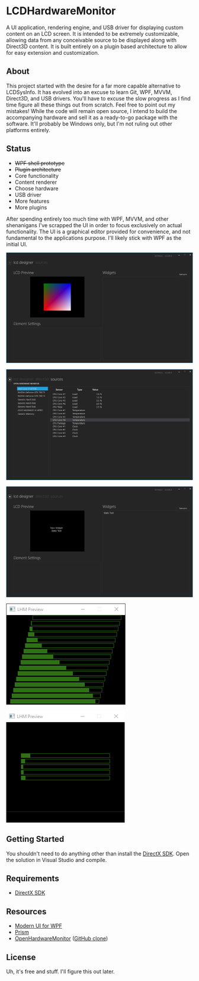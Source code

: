 # LCDHardwareMonitor
A UI application, rendering engine, and USB driver for displaying custom content on an LCD screen. It is intended to be extremely customizable, allowing data from any conceivable source to be displayed along with Direct3D content. It is built entirely on a plugin based architecture to allow for easy extension and customization.

## About
This project started with the desire for a far more capable alternative to LCDSysInfo. It has evolved into an excuse to learn Git, WPF, MVVM, Direct3D, and USB drivers. You'll have to excuse the slow progress as I find time figure all these things out from scratch. Feel free to point out my mistakes! While the code will remain open source, I intend to build the accompanying hardware and sell it as a ready-to-go package with the software. It'll probably be Windows only, but I'm not ruling out other platforms entirely.

## Status
* ~~WPF shell prototype~~
* ~~Plugin architecture~~
* Core functionality
* Content renderer
* Choose hardware
* USB driver
* More features
* More plugins

After spending entirely too much time with WPF, MVVM, and other shenanigans I've scrapped the UI in order to focus exclusively on actual functionality. The UI is a graphical editor provided for convenience, and not fundamental to the applications purpose. I'll likely stick with WPF as the initial UI.

![Renderer Preview](res/LCD%20Hardware%20Monitor%2006%20-%20Renderer%20In%20WPF.png)

![Source Layout](res/LCD%20Hardware%20Monitor%2001%20-%20Source%20Layout.png)

![Designer Layout](res/LCD%20Hardware%20Monitor%2000%20-%20Designer%20Layout.png)

![Widget Progress](res/LCD%20Hardware%20Monitor%2010%20-%20Widgets%20For%20Days.gif)

![Sensor Progress](res/LCD%20Hardware%20Monitor%2012%20-%20Actual%20Data.gif)

## Getting Started
You shouldn't need to do anything other than install the [DirectX SDK](https://www.microsoft.com/en-us/download/details.aspx?id=6812). Open the solution in Visual Studio and compile.

## Requirements
* [DirectX SDK](https://www.microsoft.com/en-us/download/details.aspx?id=6812)

## Resources
* [Modern UI for WPF](https://github.com/firstfloorsoftware/mui)
* [Prism](https://msdn.microsoft.com/en-us/library/gg406140.aspx)
* [OpenHardwareMonitor](http://openhardwaremonitor.org/) ([GitHub clone](https://github.com/Sycobob/OpenHardwareMonitor))

## License
Uh, it's free and stuff. I'll figure this out later.

